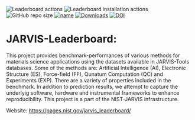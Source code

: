 ![Leaderboard actions](https://github.com/usnistgov/jarvis_leaderboard/actions/workflows/test_build.yml/badge.svg)
![Leaderboard installation actions](https://github.com/usnistgov/jarvis_leaderboard/actions/workflows/install_ai.yml/badge.svg)
![GitHub repo size](https://img.shields.io/github/repo-size/usnistgov/jarvis_leaderboard)
[![name](https://colab.research.google.com/assets/colab-badge.svg)](https://colab.research.google.com/github/knc6/jarvis-tools-notebooks/blob/master/jarvis-tools-notebooks/Analyzing_data_in_the_JARVIS_Leaderboard.ipynb)
[![Downloads](https://pepy.tech/badge/jarvis_leaderboard)](https://pepy.tech/project/jarvis_leaderboard)
[![DOI](https://zenodo.org/badge/514340921.svg)](https://zenodo.org/badge/latestdoi/514340921)



# JARVIS-Leaderboard:

This project provides benchmark-performances of various methods for materials science applications using the datasets available in JARVIS-Tools databases. Some of the methods are: Artificial Intelligence (AI), Electronic Structure (ES), Force-field (FF), Qunatum Computation (QC) and Experiments (EXP). There are a variety of properties included in the benchmark. In addition to prediction results, we attempt to capture the underlyig software, hardware and instrumental frameworks to enhance reproducibility. This project is a part of the NIST-JARVIS infrastructure.

Website: https://pages.nist.gov/jarvis_leaderboard/


